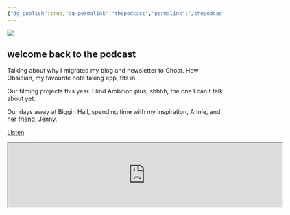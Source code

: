 ```yaml
---
{"dg-publish":true,"dg-permalink":"thepodcast","permalink":"/thepodcast/","dgPassFrontmatter":true,"created":"","updated":""}
---
```



![](https://source.unsplash.com/Y20JJ_ddy9M/1900x1200)

## welcome back to the podcast

Talking about why I migrated my blog and newsletter to Ghost. How Obsidian, my favourite note taking app, fits in.

Our filming projects this year. Blind Ambition plus, shhhh, the one I can't talk about yet.

Our days away at Biggin Hall, spending time with my inspiration, Annie, and her friend, Jenny.

[Listen](https://drive.google.com/file/d/1yMjw9QtHIs2phWhPZ06lBgr6BzOTThVk/view?usp=share_link)

<iframe src="https://drive.google.com/file/d/1yMjw9QtHIs2phWhPZ06lBgr6BzOTThVk/preview" width="640" height="150" allow="autoplay"></iframe>